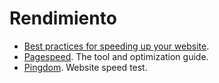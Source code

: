 # Rendimiento

- [Best practices for speeding up your website](https://developer.yahoo.com/performance/rules.html). 
- [Pagespeed](https://varvy.com/pagespeed/). The tool and optimization guide.
- [Pingdom](https://tools.pingdom.com/). Website speed test.
